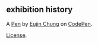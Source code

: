 exhibition history
------------------


A [Pen](https://codepen.io/eujinchung20/pen/jRxKdx) by [Eujin Chung](https://codepen.io/eujinchung20) on [CodePen](https://codepen.io).

[License](https://codepen.io/eujinchung20/pen/jRxKdx/license).